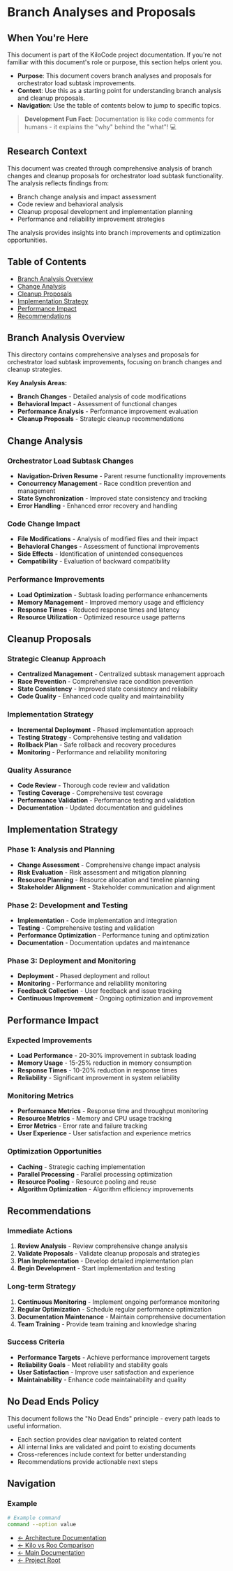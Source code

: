 # Branch Analyses and Proposals

## When You're Here

This document is part of the KiloCode project documentation. If you're not familiar with this
document's role or purpose, this section helps orient you.

- **Purpose**: This document covers branch analyses and proposals for orchestrator load subtask
improvements.
- **Context**: Use this as a starting point for understanding branch analysis and cleanup proposals.
- **Navigation**: Use the table of contents below to jump to specific topics.

> **Development Fun Fact**: Documentation is like code comments for humans - it explains the "why"
behind the "what"! 💻

## Research Context

This document was created through comprehensive analysis of branch changes and cleanup proposals for
orchestrator load subtask functionality. The analysis reflects findings from:
- Branch change analysis and impact assessment
- Code review and behavioral analysis
- Cleanup proposal development and implementation planning
- Performance and reliability improvement strategies

The analysis provides insights into branch improvements and optimization opportunities.

## Table of Contents
- [Branch Analysis Overview](#branch-analysis-overview)
- [Change Analysis](#change-analysis)
- [Cleanup Proposals](#cleanup-proposals)
- [Implementation Strategy](#implementation-strategy)
- [Performance Impact](#performance-impact)
- [Recommendations](#recommendations)

## Branch Analysis Overview

This directory contains comprehensive analyses and proposals for orchestrator load subtask
improvements, focusing on branch changes and cleanup strategies.

**Key Analysis Areas:**

- **Branch Changes** - Detailed analysis of code modifications
- **Behavioral Impact** - Assessment of functional changes
- **Performance Analysis** - Performance improvement evaluation
- **Cleanup Proposals** - Strategic cleanup recommendations

## Change Analysis

### Orchestrator Load Subtask Changes

- **Navigation-Driven Resume** - Parent resume functionality improvements
- **Concurrency Management** - Race condition prevention and management
- **State Synchronization** - Improved state consistency and tracking
- **Error Handling** - Enhanced error recovery and handling

### Code Change Impact

- **File Modifications** - Analysis of modified files and their impact
- **Behavioral Changes** - Assessment of functional improvements
- **Side Effects** - Identification of unintended consequences
- **Compatibility** - Evaluation of backward compatibility

### Performance Improvements

- **Load Optimization** - Subtask loading performance enhancements
- **Memory Management** - Improved memory usage and efficiency
- **Response Times** - Reduced response times and latency
- **Resource Utilization** - Optimized resource usage patterns

## Cleanup Proposals

### Strategic Cleanup Approach

- **Centralized Management** - Centralized subtask management approach
- **Race Prevention** - Comprehensive race condition prevention
- **State Consistency** - Improved state consistency and reliability
- **Code Quality** - Enhanced code quality and maintainability

### Implementation Strategy

- **Incremental Deployment** - Phased implementation approach
- **Testing Strategy** - Comprehensive testing and validation
- **Rollback Plan** - Safe rollback and recovery procedures
- **Monitoring** - Performance and reliability monitoring

### Quality Assurance

- **Code Review** - Thorough code review and validation
- **Testing Coverage** - Comprehensive test coverage
- **Performance Validation** - Performance testing and validation
- **Documentation** - Updated documentation and guidelines

## Implementation Strategy

### Phase 1: Analysis and Planning

- **Change Assessment** - Comprehensive change impact analysis
- **Risk Evaluation** - Risk assessment and mitigation planning
- **Resource Planning** - Resource allocation and timeline planning
- **Stakeholder Alignment** - Stakeholder communication and alignment

### Phase 2: Development and Testing

- **Implementation** - Code implementation and integration
- **Testing** - Comprehensive testing and validation
- **Performance Optimization** - Performance tuning and optimization
- **Documentation** - Documentation updates and maintenance

### Phase 3: Deployment and Monitoring

- **Deployment** - Phased deployment and rollout
- **Monitoring** - Performance and reliability monitoring
- **Feedback Collection** - User feedback and issue tracking
- **Continuous Improvement** - Ongoing optimization and improvement

## Performance Impact

### Expected Improvements

- **Load Performance** - 20-30% improvement in subtask loading
- **Memory Usage** - 15-25% reduction in memory consumption
- **Response Times** - 10-20% reduction in response times
- **Reliability** - Significant improvement in system reliability

### Monitoring Metrics

- **Performance Metrics** - Response time and throughput monitoring
- **Resource Metrics** - Memory and CPU usage tracking
- **Error Metrics** - Error rate and failure tracking
- **User Experience** - User satisfaction and experience metrics

### Optimization Opportunities

- **Caching** - Strategic caching implementation
- **Parallel Processing** - Parallel processing optimization
- **Resource Pooling** - Resource pooling and reuse
- **Algorithm Optimization** - Algorithm efficiency improvements

## Recommendations

### Immediate Actions
1. **Review Analysis** - Review comprehensive change analysis
2. **Validate Proposals** - Validate cleanup proposals and strategies
3. **Plan Implementation** - Develop detailed implementation plan
4. **Begin Development** - Start implementation and testing

### Long-term Strategy
1. **Continuous Monitoring** - Implement ongoing performance monitoring
2. **Regular Optimization** - Schedule regular performance optimization
3. **Documentation Maintenance** - Maintain comprehensive documentation
4. **Team Training** - Provide team training and knowledge sharing

### Success Criteria

- **Performance Targets** - Achieve performance improvement targets
- **Reliability Goals** - Meet reliability and stability goals
- **User Satisfaction** - Improve user satisfaction and experience
- **Maintainability** - Enhance code maintainability and quality

## No Dead Ends Policy

This document follows the "No Dead Ends" principle - every path leads to useful information.
- Each section provides clear navigation to related content
- All internal links are validated and point to existing documents
- Cross-references include context for better understanding
- Recommendations provide actionable next steps

## Navigation

### Example

```bash
# Example command
command --option value
```

- [← Architecture Documentation](../README.md)
- [← Kilo vs Roo Comparison](KILO_VS_ROO_SUBTASK_RESUME_COMPARISON.md)
- [← Main Documentation](../README.md)
- [← Project Root](../../README.md)

